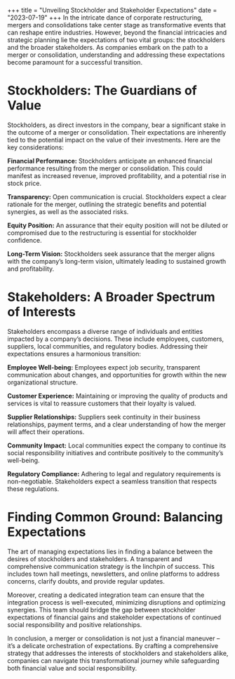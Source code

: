 +++
title = "Unveiling Stockholder and Stakeholder Expectations"
date = "2023-07-19"
+++
In the intricate dance of corporate restructuring, mergers and consolidations take center stage as transformative events that can reshape entire industries. However, beyond the financial intricacies and strategic planning lie the expectations of two vital groups: the stockholders and the broader stakeholders. As companies embark on the path to a merger or consolidation, understanding and addressing these expectations become paramount for a successful transition.

# Stockholders: The Guardians of Value

Stockholders, as direct investors in the company, bear a significant stake in the outcome of a merger or consolidation. Their expectations are inherently tied to the potential impact on the value of their investments. Here are the key considerations:

**Financial Performance:** Stockholders anticipate an enhanced financial performance resulting from the merger or consolidation. This could manifest as increased revenue, improved profitability, and a potential rise in stock price.

**Transparency:** Open communication is crucial. Stockholders expect a clear rationale for the merger, outlining the strategic benefits and potential synergies, as well as the associated risks.

**Equity Position:** An assurance that their equity position will not be diluted or compromised due to the restructuring is essential for stockholder confidence.

**Long-Term Vision:** Stockholders seek assurance that the merger aligns with the company’s long-term vision, ultimately leading to sustained growth and profitability.

# Stakeholders: A Broader Spectrum of Interests

Stakeholders encompass a diverse range of individuals and entities impacted by a company’s decisions. These include employees, customers, suppliers, local communities, and regulatory bodies. Addressing their expectations ensures a harmonious transition:

**Employee Well-being:** Employees expect job security, transparent communication about changes, and opportunities for growth within the new organizational structure.

**Customer Experience:** Maintaining or improving the quality of products and services is vital to reassure customers that their loyalty is valued.

**Supplier Relationships:** Suppliers seek continuity in their business relationships, payment terms, and a clear understanding of how the merger will affect their operations.

**Community Impact:** Local communities expect the company to continue its social responsibility initiatives and contribute positively to the community’s well-being.

**Regulatory Compliance:** Adhering to legal and regulatory requirements is non-negotiable. Stakeholders expect a seamless transition that respects these regulations.

# Finding Common Ground: Balancing Expectations

The art of managing expectations lies in finding a balance between the desires of stockholders and stakeholders. A transparent and comprehensive communication strategy is the linchpin of success. This includes town hall meetings, newsletters, and online platforms to address concerns, clarify doubts, and provide regular updates.

Moreover, creating a dedicated integration team can ensure that the integration process is well-executed, minimizing disruptions and optimizing synergies. This team should bridge the gap between stockholder expectations of financial gains and stakeholder expectations of continued social responsibility and positive relationships.

In conclusion, a merger or consolidation is not just a financial maneuver – it’s a delicate orchestration of expectations. By crafting a comprehensive strategy that addresses the interests of stockholders and stakeholders alike, companies can navigate this transformational journey while safeguarding both financial value and social responsibility.